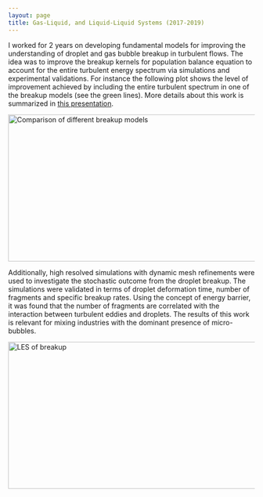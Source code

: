 ```yaml
---
layout: page
title: Gas-Liquid, and Liquid-Liquid Systems (2017-2019)
---
```


I worked for 2 years on developing fundamental models for improving the 
understanding of droplet and gas bubble breakup in turbulent flows. The idea 
was to improve the breakup kernels for population balance equation to account 
for the entire turbulent energy spectrum via simulations and experimental 
validations. For instance the following plot shows the level of improvement 
achieved by including the entire turbulent spectrum in one of the breakup models
 (see the green lines). More details about this work is summarized in 
 [this presentation](/cfd-squared/assets/pdf/breakup_modeling.pdf).


<img src="/cfd-squared/assets/projects_images/extended_breakup.png?raw=true" class="align-center" width="600" height="300"
title="Comparison of different breakup models"/>


Additionally, high resolved simulations with dynamic mesh refinements were 
used to investigate the stochastic outcome from the droplet breakup. The 
simulations were validated in terms of droplet deformation time, number of 
fragments and specific breakup rates. Using the concept of energy barrier, it 
was found that the number of fragments are correlated with the interaction 
between turbulent eddies and droplets. The results of this work is relevant for
mixing industries with the dominant presence of micro-bubbles.

<img src="/cfd-squared/assets/projects_images/droplets.png?raw=true" class="align-center" width="600" height="300"
title="LES of breakup"/>
